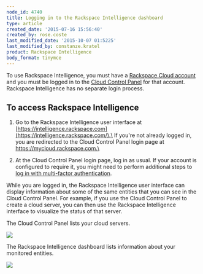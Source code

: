 ```yaml
---
node_id: 4740
title: Logging in to the Rackspace Intelligence dashboard
type: article
created_date: '2015-07-16 15:56:40'
created_by: rose.coste
last_modified_date: '2015-10-07 01:5225'
last_modified_by: constanze.kratel
product: Rackspace Intelligence
body_format: tinymce
---
```


To use Rackspace Intelligence, you must have a [Rackspace Cloud
account](https://cart.rackspace.com/cloud) and you must be logged in to
the [Cloud Control Panel](https://mycloud.rackspace.com/) for that
account. Rackspace Intelligence has no separate login process.

To access Rackspace Intelligence
--------------------------------

1.  Go to the Rackspace Intelligence user interface
    at [https://intelligence.rackspace.com](https://intelligence.rackspace.com/).\
     If you're not already logged in, you are redirected to the Cloud
    Control Panel login page at https://mycloud.rackspace.com.\
      
2.  At the Cloud Control Panel login page, log in as usual. If your
    account is configured to require it, you might need to perform
    additional steps to [log in with multi-factor
    authentication](https://admin.rackspace.com/knowledge_center/article/multi-factor-authentication-from-the-cloud-control-panel#login2Factor).

While you are logged in, the Rackspace Intelligence user interface can
display information about some of the same entities that you can see in
the Cloud Control Panel. For example, if you use the Cloud Control Panel
to create a cloud server, you can then use the Rackspace Intelligence
interface to visualize the status of that server.

The Cloud Control Panel lists your cloud servers.

![](/knowledge_center/sites/default/files/field/image/intelligence-login-mycloud-login_0.png)

The Rackspace Intelligence dashboard lists information about your
monitored entities.

![](/knowledge_center/sites/default/files/field/image/intelligence-dashboard-overview_1.png)

